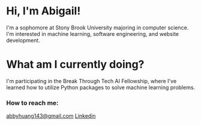 # Hi, I'm Abigail!
I'm a sophomore at Stony Brook University majoring in computer science. I'm interested in machine learning, software engineering, and website development. 

# What am I currently doing?
I'm participating in the Break Through Tech AI Fellowship, where I've learned how to utilize Python packages to solve machine learning problems. 

### How to reach me:
abbyhuang143@gmail.com [Linkedin](https://www.linkedin.com/in/abigail-huang/)


